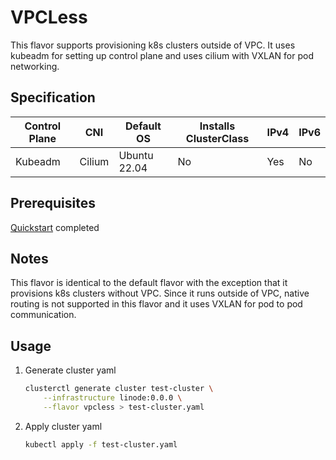 # VPCLess

This flavor supports provisioning k8s clusters outside of VPC. It uses kubeadm for
setting up control plane and uses cilium with VXLAN for pod networking.

## Specification
| Control Plane | CNI    | Default OS   | Installs ClusterClass | IPv4 | IPv6 |
|---------------|--------|--------------|-----------------------|------|------|
| Kubeadm       | Cilium | Ubuntu 22.04 | No                    | Yes  | No   |
## Prerequisites
[Quickstart](../getting-started.md) completed

## Notes
This flavor is identical to the default flavor with the exception that it provisions
k8s clusters without VPC. Since it runs outside of VPC, native routing is not
supported in this flavor and it uses VXLAN for pod to pod communication.

## Usage
1. Generate cluster yaml
    ```bash
    clusterctl generate cluster test-cluster \
        --infrastructure linode:0.0.0 \
        --flavor vpcless > test-cluster.yaml
    ```
2. Apply cluster yaml
    ```bash
    kubectl apply -f test-cluster.yaml
    ```
